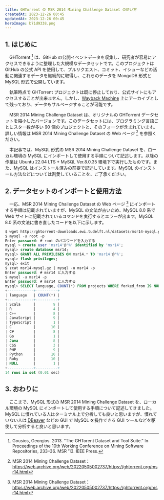```yaml
---
title: GHTorrent の MSR 2014 Mining Challenge Dataset の使い方
createdAt: 2023-12-26 00:45
updatedAt: 2023-12-26 00:45
heroImage: b71d9338.png
---
```


## 1. はじめに

　GHTorrent [^1] は、GitHub の公開イベントデータを収集し、研究者が容易にアクセスできるように整理した大規模なデータセットです。このプロジェクトは GitHub の公式 API を使用して、プルリクエスト、コミット、イシューなどの活動に関連するデータを継続的に取得し、これらのデータを MongoDB 形式と MySQL 形式で公開しています。

[^1]: Gousios, Georgios. 2013. “The GHTorent Dataset and Tool Suite.” In Proceedings of the 10th Working Conference on Mining Software Repositories, 233–36. MSR ’13. IEEE Press.

　執筆時点で GHTorrent プロジェクトは既に停止しており、公式サイトにもアクセスすることが出来ません。しかし、[Wayback Machine](https://archive.org/web/) 上にアーカイブとして残っており、データもサルベージすることが可能です。

　MSR 2014 Mining Challenge Dataset は、オリジナルの GHTorrent データセットを縮小したバージョンです。このデータセットには、プログラミング言語ごとにスター数が多い 90 個のプロジェクトと、そのフォークが含まれています。詳しい情報は MSR 2014 Mining Challenge Dataset の Web ページ [^2] を参照ください。

[^2]: MSR 2014 Mining Challenge Dataset：https://web.archive.org/web/20220505002737/https://ghtorrent.org/msr14.html

　本記事では、MySQL 形式の MSR 2014 Mining Challenge Dataset を、ローカル環境の MySQL にインポートして使用する手順について記述します。以降の作業は Ubuntu 22.04 LTS + MySQL Ver.8.0.35 環境下で実行したものです。また、MySQL はインストール済みの前提で記述しています。MySQL のインストール方法などについては割愛していることを、ご了承ください。

## 2. データセットのインポートと使用方法

　一応、MSR 2014 Mining Challenge Dataset の Web ページ [^2] にインポートする手順は記載されていますが、MySQL の文法が古いため、MySQL 8.0 系で Web サイトに記載されているコマンドを実行するとエラーが出ます。MySQL 8.0 系の文法に書き直したコードを以下に示します。

```sql
$ wget http://ghtorrent-downloads.ewi.tudelft.nl/datasets/msr14-mysql.gz
$ mysql -u root -p
Enter password: # root のパスワードを入力する
mysql > create user 'msr14'@'%' identified by 'msr14';
mysql> create database msr14;
mysql> GRANT ALL PRIVILEGES ON msr14.* TO 'msr14'@'%';
mysql> flush privileges;
mysql> exit
$ zcat msr14-mysql.gz | mysql -u msr14 -p
Enter password: # msr14 と入力する
$ mysql -u msr14 -p
Enter password: # msr14 と入力する
mysql> SELECT language, COUNT(*) FROM projects WHERE forked_from IS NULL GROUP BY language;
+------------+----------+
| language   | COUNT(*) |
+------------+----------+
| Scala      |        9 |
| R          |        4 |
| C++        |        8 |
| JavaScript |        9 |
| TypeScript |        1 |
| C          |       10 |
| C#         |        8 |
| Go         |        1 |
| Java       |        8 |
| CSS        |        3 |
| PHP        |        9 |
| Python     |       10 |
| Ruby       |       10 |
| NULL       |        1 |
+------------+----------+
14 rows in set (0.01 sec)
```

## 3. おわりに

　ここまで、MySQL 形式の MSR 2014 Mining Challenge Dataset を、ローカル環境の MySQL にインポートして使用する手順について記述してきました。MySQL に慣れている人はターミナル上で分析しても良いと思いますが、慣れていない人は [DBeaver](https://dbeaver.io/) などの GUI で MySQL を操作できる GUI ツールなどを駆使して分析すると良いと思います。
